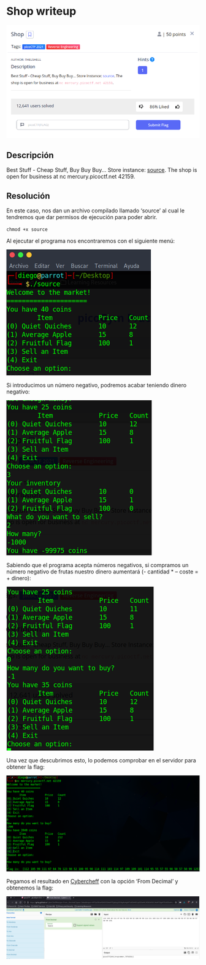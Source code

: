 # Shop writeup
![Descripcion del CTF](img/description.png)  

## Descripción
Best Stuff - Cheap Stuff, Buy Buy Buy... Store instance: [source](https://mercury.picoctf.net/static/a94b408ab46e6bd72f915d68be8aebc0/source). The shop is open for business at nc mercury.picoctf.net 42159.

## Resolución
En este caso, nos dan un archivo compilado llamado ‘source’ al cual le tendremos que dar permisos de ejecución para poder abrir.

`chmod +x source`

Al ejecutar el programa nos encontraremos con el siguiente menú:

![Imagen de source](img/program1.png)

Si introducimos un número negativo, podremos acabar teniendo dinero negativo:

![Imagen de source](img/program2.png)

Sabiendo que el programa acepta números negativos, si compramos un número negativo de frutas nuestro dinero aumentará (- cantidad * – coste = + dinero):

![Imagen de source](img/program3.png)

Una vez que descubrimos esto, lo podemos comprobar en el servidor para obtener la flag:

![Imagen de source](img/program4.png)

Pegamos el resultado en [Cybercheff](https://gchq.github.io/CyberChef/) con la opción ‘From Decimal’ y obtenemos la flag:

![Cybercheff](img/cybercheff.png)